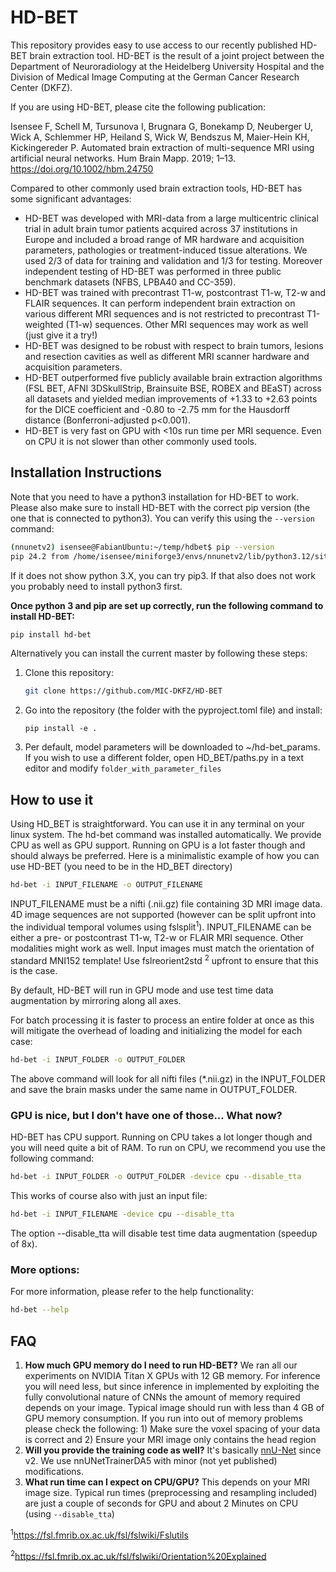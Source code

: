 # HD-BET

This repository provides easy to use access to our recently published HD-BET
brain extraction tool. HD-BET is the result of a joint project between the
Department of Neuroradiology at the Heidelberg University Hospital and the
Division of Medical Image Computing at the German Cancer Research Center (DKFZ).

If you are using HD-BET, please cite the following publication:

Isensee F, Schell M, Tursunova I, Brugnara G, Bonekamp D, Neuberger U, Wick A,
Schlemmer HP, Heiland S, Wick W, Bendszus M, Maier-Hein KH, Kickingereder P.
Automated brain extraction of multi-sequence MRI using artificial neural
networks. Hum Brain Mapp. 2019; 1–13. https://doi.org/10.1002/hbm.24750

Compared to other commonly used brain extraction tools, HD-BET has some
significant advantages:

- HD-BET was developed with MRI-data from a large multicentric clinical trial in
  adult brain tumor patients acquired across 37 institutions in Europe and
  included a broad range of MR hardware and acquisition parameters, pathologies
  or treatment-induced tissue alterations. We used 2/3 of data for training and
  validation and 1/3 for testing. Moreover independent testing of HD-BET was
  performed in three public benchmark datasets (NFBS, LPBA40 and CC-359).
- HD-BET was trained with precontrast T1-w, postcontrast T1-w, T2-w and FLAIR
  sequences. It can perform independent brain extraction on various different
  MRI sequences and is not restricted to precontrast T1-weighted (T1-w)
  sequences. Other MRI sequences may work as well (just give it a try!)
- HD-BET was designed to be robust with respect to brain tumors, lesions and
  resection cavities as well as different MRI scanner hardware and acquisition
  parameters.
- HD-BET outperformed five publicly available brain extraction algorithms (FSL
  BET, AFNI 3DSkullStrip, Brainsuite BSE, ROBEX and BEaST) across all datasets
  and yielded median improvements of +1.33 to +2.63 points for the DICE
  coefficient and -0.80 to -2.75 mm for the Hausdorff distance
  (Bonferroni-adjusted p<0.001).
- HD-BET is very fast on GPU with <10s run time per MRI sequence. Even on CPU it
  is not slower than other commonly used tools.

## Installation Instructions

Note that you need to have a python3 installation for HD-BET to work. Please
also make sure to install HD-BET with the correct pip version (the one that is
connected to python3). You can verify this using the `--version` command:

```bash
(nnunetv2) isensee@FabianUbuntu:~/temp/hdbet$ pip --version
pip 24.2 from /home/isensee/miniforge3/envs/nnunetv2/lib/python3.12/site-packages/pip (python 3.12)
```

If it does not show python 3.X, you can try pip3. If that also does not work you
probably need to install python3 first.

**Once python 3 and pip are set up correctly, run the following command to
install HD-BET:**

```bash
pip install hd-bet
```


Alternatively you can install the current master by following these steps:
1. Clone this repository:
   ```bash
   git clone https://github.com/MIC-DKFZ/HD-BET
   ```
2. Go into the repository (the folder with the pyproject.toml file) and install:
   ```
   pip install -e .
   ```
3. Per default, model parameters will be downloaded to ~/hd-bet_params. If you
   wish to use a different folder, open HD_BET/paths.py in a text editor and
   modify `folder_with_parameter_files`

## How to use it

Using HD_BET is straightforward. You can use it in any terminal on your linux
system. The hd-bet command was installed automatically. We provide CPU as well
as GPU support. Running on GPU is a lot faster though and should always be
preferred. Here is a minimalistic example of how you can use HD-BET (you need to
be in the HD_BET directory)

```bash
hd-bet -i INPUT_FILENAME -o OUTPUT_FILENAME
```

INPUT_FILENAME must be a nifti (.nii.gz) file containing 3D MRI image data. 4D
image sequences are not supported (however can be split upfront into the
individual temporal volumes using fslsplit<sup>1</sup>). INPUT_FILENAME can be
either a pre- or postcontrast T1-w, T2-w or FLAIR MRI sequence. Other modalities
might work as well. Input images must match the orientation of standard MNI152
template! Use fslreorient2std <sup>2</sup> upfront to ensure that this is the
case.

By default, HD-BET will run in GPU mode and use test time data
augmentation by mirroring along all axes.

For batch processing it is faster to process an entire folder at once as this
will mitigate the overhead of loading and initializing the model for each case:

```bash
hd-bet -i INPUT_FOLDER -o OUTPUT_FOLDER
```

The above command will look for all nifti files (\*.nii.gz) in the INPUT_FOLDER
and save the brain masks under the same name in OUTPUT_FOLDER.

### GPU is nice, but I don't have one of those... What now?

HD-BET has CPU support. Running on CPU takes a lot longer though and you will
need quite a bit of RAM. To run on CPU, we recommend you use the following
command:

```bash
hd-bet -i INPUT_FOLDER -o OUTPUT_FOLDER -device cpu --disable_tta
```

This works of course also with just an input file:

```bash
hd-bet -i INPUT_FILENAME -device cpu --disable_tta
```

The option --disable_tta will disable test time data augmentation
(speedup of 8x).

### More options:

For more information, please refer to the help functionality:

```bash
hd-bet --help
```

## FAQ

1. **How much GPU memory do I need to run HD-BET?** We ran all our experiments
   on NVIDIA Titan X GPUs with 12 GB memory. For inference you will need less,
   but since inference in implemented by exploiting the fully convolutional
   nature of CNNs the amount of memory required depends on your image. Typical
   image should run with less than 4 GB of GPU memory consumption. If you run
   into out of memory problems please check the following: 1) Make sure the
   voxel spacing of your data is correct and 2) Ensure your MRI image only
   contains the head region
2. **Will you provide the training code as well?** It's basically 
[nnU-Net](https://github.com/MIC-DKFZ/nnUNet) since v2. We use nnUNetTrainerDA5 with minor (not yet published) modifications.
3. **What run time can I expect on CPU/GPU?** This depends on your MRI image
   size. Typical run times (preprocessing and resampling
   included) are just a couple of seconds for GPU and about 2 Minutes on CPU
   (using `--disable_tta`)

<sup>1</sup>https://fsl.fmrib.ox.ac.uk/fsl/fslwiki/Fslutils

<sup>2</sup>https://fsl.fmrib.ox.ac.uk/fsl/fslwiki/Orientation%20Explained
